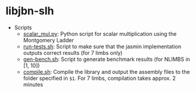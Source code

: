 # libjbn-slh

- Scripts
    - [scalar_mul.py](scripts/scalar_mul.py): Python script for scalar multiplication using the Montgomery Ladder
    - [run-tests.sh](scripts/run_tests.sh): Script to make sure that the jasmin implementation outputs correct results (for 7 limbs only)
    - [gen-bench.sh](scripts/gen-bench.sh): Script to generate benchmark results (for NLIMBS in [1, 10])
    - [compile.sh](scripts/compile.sh): Compile the library and output the assembly files to the folder specified in `$1`. For 7 limbs, compilation takes approx. 2 minutes
